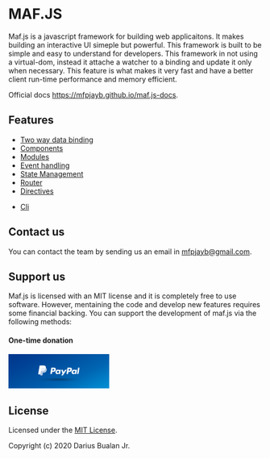 # MAF.JS

Maf.js is a javascript framework for building web applicaitons.
It makes building an interactive UI simeple but powerful.
This framework is built to be simple and easy to understand for developers.
This framework in not using a virtual-dom,
instead it attache a watcher to a binding and update it only when necessary.
This feature is what makes it very fast and have a better client run-time performance and memory efficient.

Official docs https://mfpjayb.github.io/maf.js-docs.

## Features

* [Two way data binding](/component?id=data-binding)
* [Components](/component)
* [Modules](/module)
* [Event handling](/component?id=event-binding)
* [State Management](/store)
* [Router](/router)
* [Directives](/component?id=custom-directives)
<!-- * Developer tools -->
* [Cli](cli-installation.md)

## Contact us

You can contact the team by sending us an email in [mfpjayb@gmail.com](mailto:mfpjayb@gmail.com).

## Support us

Maf.js is licensed with an MIT license and it is completely free to use software.
However, mentaining the code and develop new features requires some financial backing.
You can support the development of maf.js via the following methods:

#### One-time donation

[<img src="./assets/paypal.png" alt="Paypal" style="width: 200px;" />](https://www.paypal.com/paypalme/dariusbualan)

<!-- #### Recurring donations -->

## License

Licensed under the [MIT License](LICENSE).

Copyright (c) 2020 Darius Bualan Jr.
